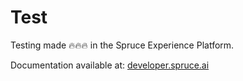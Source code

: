 # Test

Testing made 🔥🔥🔥 in the Spruce Experience Platform.

Documentation available at: [developer.spruce.ai](https://developer.spruce.ai/#/tests/index)
